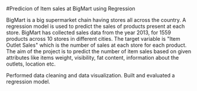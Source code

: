 #Predicion of Item sales at BigMart using Regression

BigMart is a big supermarket chain having stores all across the country. A regression model is used to predict the sales of products present at each store. 
BigMart has collected sales data from the year 2013, for 1559 products across 10 stores in different cities. The target variable is "Item Outlet Sales" which is the number of sales at each store for each product. The aim of the project is to predict the number of item sales based on given attributes like items weight, visibility, fat content, information about the outlets, location etc. 

Performed data cleaning and data visualization. 
Built and evaluated a regression model. 
